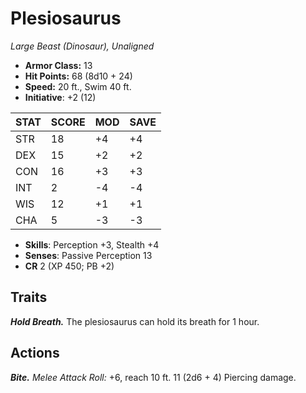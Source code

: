# Plesiosaurus

*Large Beast (Dinosaur), Unaligned*

- **Armor Class:** 13
- **Hit Points:** 68 (8d10 + 24)
- **Speed:** 20 ft., Swim 40 ft.
- **Initiative**: +2 (12)

|STAT|SCORE|MOD|SAVE|
| --- | --- | --- | ---- |
| STR | 18 | +4 | +4 |
| DEX | 15 | +2 | +2 |
| CON | 16 | +3 | +3 |
| INT | 2 | -4 | -4 |
| WIS | 12 | +1 | +1 |
| CHA | 5 | -3 | -3 |

- **Skills**: Perception +3, Stealth +4
- **Senses**: Passive Perception 13
- **CR** 2 (XP 450; PB +2)

## Traits

***Hold Breath.*** The plesiosaurus can hold its breath for 1 hour.


## Actions

***Bite.*** *Melee Attack Roll:* +6, reach 10 ft. 11 (2d6 + 4) Piercing damage.

